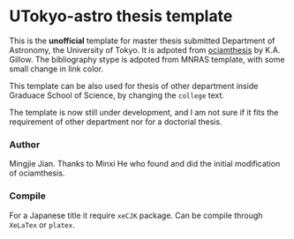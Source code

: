 # UTokyo-astro thesis template

This is the **unofficial** template for master thesis submitted Department of Astronomy, the University of Tokyo. It is adpoted from [ociamthesis](https://www.maths.ox.ac.uk/members/it/faqs/latex/thesis-class) by K.A. Gillow. The bibliography stype is adpoted from MNRAS template, with some small change in link color. 

This template can be also used for thesis of other department inside Graduace School of Science, by changing the `college` text.

The template is now still under development, and I am not sure if it fits the requirement of other department nor for a doctorial thesis. 

### Author 

Mingjie Jian. Thanks to Minxi He who found and did the initial modification of ociamthesis.

### Compile 

For a Japanese title it require `xeCJK` package. Can be compile through `XeLaTex` or `platex`. 

